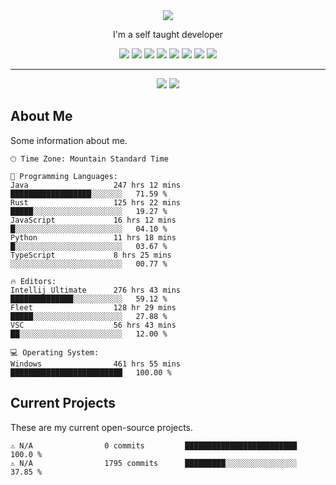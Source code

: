 <div align="center">
    <img src="https://readme-typing-svg.demolab.com?font=Fira+Code&duration=4500&pause=1000&center=true&random=false&width=380&lines=Hi%2C+I'm+Outspending">
    <p>I'm a self taught developer</p>
    <div>
        <img src="https://img.shields.io/badge/C%23-239120?style=for-the-badge&logo=c-sharp&logoColor=white">
        <img src="https://img.shields.io/badge/Python-3776AB?style=for-the-badge&logo=python&logoColor=white">
        <img src="https://img.shields.io/badge/TypeScript-007ACC?style=for-the-badge&logo=typescript&logoColor=white">
        <img src="https://img.shields.io/badge/Java-ED8B00?style=for-the-badge&logo=openjdk&logoColor=white">
        <img src="https://img.shields.io/badge/Rust-000000?style=for-the-badge&logo=rust&logoColor=white">
        <img src="https://img.shields.io/badge/React-20232A?style=for-the-badge&logo=react&logoColor=61DAFB">
        <img src="https://img.shields.io/badge/Tailwind_CSS-38B2AC?style=for-the-badge&logo=tailwind-css&logoColor=white">
        <img src="https://img.shields.io/badge/.NET-5C2D91?style=for-the-badge&logo=.net&logoColor=white">
    </div>
</div>

---

<div align="center">
    <img src="https://wakatime.com/badge/user/9efd7ad9-64d9-4fa4-82b5-aa02239fcbf9.svg">
    <img src="http://img.shields.io/badge/Profile%20Views-1311-blue">
</div>

## About Me
Some information about me.
```text
🕑︎ Time Zone: Mountain Standard Time

💬 Programming Languages: 
Java                   247 hrs 12 mins          ██████████████████░░░░░░░   71.59 % 
Rust                   125 hrs 22 mins          █████░░░░░░░░░░░░░░░░░░░░   19.27 % 
JavaScript             16 hrs 12 mins           █░░░░░░░░░░░░░░░░░░░░░░░░   04.10 % 
Python                 11 hrs 18 mins           █░░░░░░░░░░░░░░░░░░░░░░░░   03.67 % 
TypeScript             8 hrs 25 mins            ░░░░░░░░░░░░░░░░░░░░░░░░░   00.77 % 

🔥 Editors: 
Intellij Ultimate      276 hrs 43 mins          ██████████████░░░░░░░░░░░   59.12 % 
Fleet                  128 hr 29 mins           █████░░░░░░░░░░░░░░░░░░░░   27.88 % 
VSC                    56 hrs 43 mins           ██░░░░░░░░░░░░░░░░░░░░░░░   12.00 %

💻 Operating System: 
Windows                461 hrs 55 mins          █████████████████████████   100.00 % 
```

## Current Projects
These are my current open-source projects.
```text
⚠️ N/A                0 commits         █████████████████████████   100.0 % 
⚠️ N/A                1795 commits      █████████░░░░░░░░░░░░░░░░   37.85 % 
```
